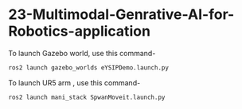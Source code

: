 # 23-Multimodal-Genrative-AI-for-Robotics-application

To launch Gazebo world, use this command-
```sh
ros2 launch gazebo_worlds eYSIPDemo.launch.py 
```

To launch UR5 arm , use this command-
```sh
ros2 launch mani_stack SpwanMoveit.launch.py 
```